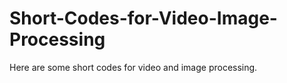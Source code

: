 # Short-Codes-for-Video-Image-Processing
Here are some short codes for video and image processing. 
